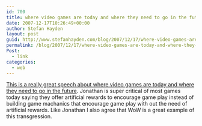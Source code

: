 ```yaml
---
id: 700
title: where video games are today and where they need to go in the future
date: 2007-12-17T10:26:49+00:00
author: Stefan Hayden
layout: post
guid: http://www.stefanhayden.com/blog/2007/12/17/where-video-games-are-today-and-where-they-need-to-go-in-the-future/
permalink: /blog/2007/12/17/where-video-games-are-today-and-where-they-need-to-go-in-the-future/
Post:
  - link
categories:
  - web
---
```

<a href="http://braid-game.com/news/?p=129">This is a really great speech about where video games are today and where they need to go in the future</a>. Jonathan is super critical of most games today saying they offer artificial rewards to encourage game play instead of building game machanics that encourage game play with out the need of artificial rewards. Like Jonathan I also agree that WoW is a great example of this transgression.